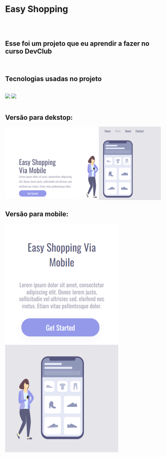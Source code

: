 <h1>Easy Shopping</h1>
<br>
<br>
<h2>Esse foi um projeto que eu aprendir a fazer no curso DevClub</h2>
<br>
<h2>Tecnologias usadas no projeto</h2>
<br>
<img src="https://img.shields.io/badge/HTML5-E34F26?style=for-the-badge&logo=html5&logoColor=white" width="70px" heidth="70px" >
<img src="https://img.shields.io/badge/CSS3-1572B6?style=for-the-badge&logo=css3&logoColor=white" width="70px" heidth="70px" >
<br>
<br>
<h2>Versão para dekstop:</h2>

<img src="https://github.com/Liomarassis/Easy-Shopping/blob/master/Imagens.img/Capturar.PNG?raw=true" >
<br>
<h2>Versão para mobile:</h2>
<img src="https://github.com/Liomarassis/Easy-Shopping/blob/master/Imagens.img/Capturar2.PNG?raw=true" >
